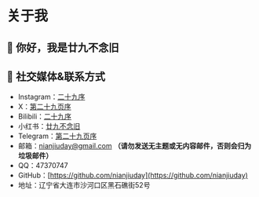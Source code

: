 # 关于我
## 👋 你好，我是廿九不念旧
## 🔗 社交媒体&联系方式
- Instagram：[二十九序](https://www.instagram.com/nianjiuday/)
- X：[第二十九页序](https://x.com/nianjiuday)
- Bilibili：[二十九序](https://space.bilibili.com/1393180743)
- 小红书：[廿九不念旧](https://www.xiaohongshu.com/user/profile/68a5c496000000001a00ef5b?xsec_token=YBnXxCEIB8Cr3ICQ6NmHrh7m30YQUAp-iC1zOmVC8i7QU%3D&xsec_source=app_share&xhsshare=CopyLink&appuid=68a5c496000000001a00ef5b&apptime=1755876188&share_id=fdc6c257c1ab4d29ab2f5b2a08377fa0&share_channel=copy_link)
- Telegram：[第二十九页序](https://t.me/nianjiuday)
- 邮箱：nianjiuday@gmail.com **（请勿发送无主题或无内容邮件，否则会归为垃圾邮件）**
- QQ：47370747
- GitHub：[https://github.com/nianjiuday](https://github.com/nianjiuday)
- 地址：辽宁省大连市沙河口区黑石礁街52号










